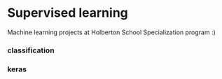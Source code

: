 # Supervised learning

Machine learning projects at Holberton School Specialization program :)

### classification
### keras